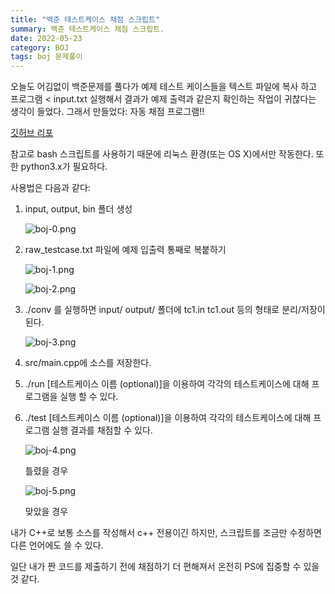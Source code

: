 ```yaml
---
title: "백준 테스트케이스 채점 스크립트"
summary: 백준 테스트케이스 채점 스크립트.
date: 2022-05-23
category: BOJ
tags: boj 문제풀이
---
```


오늘도 어김없이 백준문제를 풀다가 예제 테스트 케이스들을 텍스트 파일에 복사 하고 프로그램 < input.txt 실행해서 결과가 예제 출력과 같은지 확인하는 작업이 귀찮다는 생각이 들었다. 그래서 만들었다: 자동 채점 프로그램!!

[깃허브 리포](https://github.com/holeeman/bojps)

참고로 bash 스크립트를 사용하기 때문에 리눅스 환경(또는 OS X)에서만 작동한다.
또한 python3.x가 필요하다.

사용법은 다음과 같다:

1. input, output, bin 폴더 생성

   ![boj-0.png](https://holeeman.github.io/assets/images/boj-0.png)

2. raw_testcase.txt 파일에 예제 입출력 통째로 복붙하기

   ![boj-1.png](https://holeeman.github.io/assets/images/boj-1.png)

   ![boj-2.png](https://holeeman.github.io/assets/images/boj-2.png)

3. ./conv 를 실행하면 input/ output/ 폴더에 tc1.in tc1.out 등의 형태로 분리/저장이 된다.

   ![boj-3.png](https://holeeman.github.io/assets/images/boj-3.png)

4. src/main.cpp에 소스를 저장한다.

5. ./run [테스트케이스 이름 (optional)]을 이용하여 각각의 테스트케이스에 대해 프로그램을 실행 할 수 있다.

6. ./test [테스트케이스 이름 (optional)]을 이용하여 각각의 테스트케이스에 대해 프로그램 실행 결과를 채점할 수 있다.

   ![boj-4.png](https://holeeman.github.io/assets/images/boj-4.png)

   틀렸을 경우

   ![boj-5.png](https://holeeman.github.io/assets/images/boj-5.png)

   맞았을 경우

내가 C++로 보통 소스를 작성해서 c++ 전용이긴 하지만, 스크립트를 조금만 수정하면 다른 언어에도 쓸 수 있다.

일단 내가 짠 코드를 제출하기 전에 채점하기 더 편해져서 온전히 PS에 집중할 수 있을것 같다.
